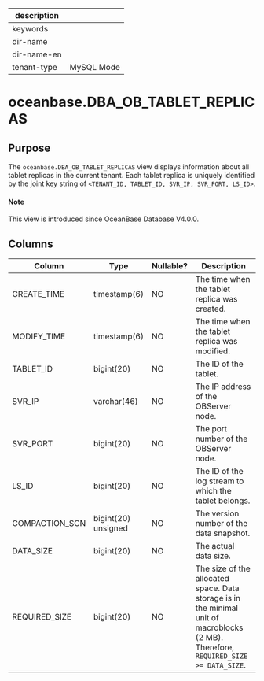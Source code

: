 | description ||
|---|---|
| keywords ||
| dir-name ||
| dir-name-en ||
| tenant-type | MySQL Mode |

# oceanbase.DBA_OB_TABLET_REPLICAS

## Purpose

The `oceanbase.DBA_OB_TABLET_REPLICAS` view displays information about all tablet replicas in the current tenant. Each tablet replica is uniquely identified by the joint key string of `<TENANT_ID, TABLET_ID, SVR_IP, SVR_PORT, LS_ID>`.

<main id="notice" type='explain'>
  <h4>Note</h4>
  <p>This view is introduced since OceanBase Database V4.0.0. </p>
</main>

## Columns

| Column | Type | Nullable? | Description |
|---------------|-------------|------------|------------------------------------------------------------|
| CREATE_TIME | timestamp(6) | NO | The time when the tablet replica was created. |
| MODIFY_TIME | timestamp(6) | NO | The time when the tablet replica was modified. |
| TABLET_ID | bigint(20) | NO | The ID of the tablet. |
| SVR_IP | varchar(46) | NO | The IP address of the OBServer node. |
| SVR_PORT | bigint(20) | NO | The port number of the OBServer node. |
| LS_ID | bigint(20) | NO | The ID of the log stream to which the tablet belongs. |
| COMPACTION_SCN | bigint(20) unsigned | NO | The version number of the data snapshot. |
| DATA_SIZE | bigint(20) | NO | The actual data size. |
| REQUIRED_SIZE | bigint(20) | NO | The size of the allocated space. Data storage is in the minimal unit of macroblocks (2 MB). Therefore, `REQUIRED_SIZE >= DATA_SIZE`. |
